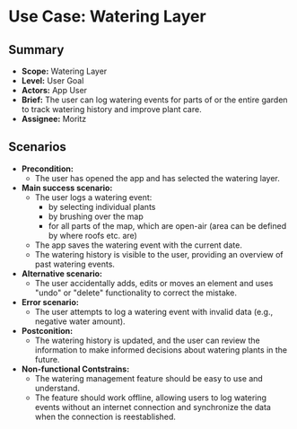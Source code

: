 # Use Case: Watering Layer

## Summary

- **Scope:** Watering Layer
- **Level:** User Goal
- **Actors:** App User
- **Brief:** The user can log watering events for parts of or the entire garden to track watering history and improve plant care.
- **Assignee:** Moritz

## Scenarios

- **Precondition:**
  - The user has opened the app and has selected the watering layer.
- **Main success scenario:**
  - The user logs a watering event:
    - by selecting individual plants
    - by brushing over the map
    - for all parts of the map, which are open-air (area can be defined by where roofs etc. are)
  - The app saves the watering event with the current date.
  - The watering history is visible to the user, providing an overview of past watering events.
- **Alternative scenario:**
  - The user accidentally adds, edits or moves an element and uses "undo" or "delete" functionality to correct the mistake.
- **Error scenario:**
  - The user attempts to log a watering event with invalid data (e.g., negative water amount).
- **Postconition:**
  - The watering history is updated, and the user can review the information to make informed decisions about watering plants in the future.
- **Non-functional Contstrains:**
  - The watering management feature should be easy to use and understand.
  - The feature should work offline, allowing users to log watering events without an internet connection and synchronize the data when the connection is reestablished.
